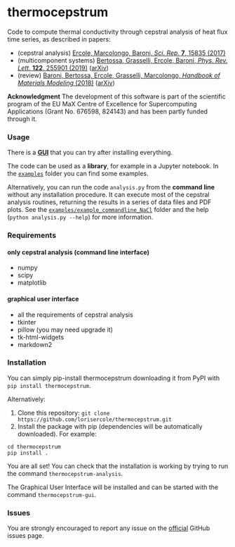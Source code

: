 # thermocepstrum
Code to compute thermal conductivity through cepstral analysis of heat flux time series, as described in papers:

 - (cepstral analysis) [Ercole, Marcolongo, Baroni, *Sci. Rep.* **7**, 15835 (2017)](https://doi.org/10.1038/s41598-017-15843-2)
 - (multicomponent systems) [Bertossa, Grasselli, Ercole, Baroni, *Phys. Rev. Lett.* **122**, 255901 (2019)](https://doi.org/10.1103/PhysRevLett.122.255901) ([arXiv](https://arxiv.org/abs/1808.03341))
 - (review) [Baroni, Bertossa, Ercole, Grasselli, Marcolongo, *Handbook of Materials Modeling* (2018)](https://doi.org/10.1007/978-3-319-50257-1_12-1) ([arXiv](https://arxiv.org/abs/1802.08006))

**Acknowledgment**  The development of this software is part of the scientific program of the EU MaX Centre of Excellence for Supercomputing Applications (Grant No. 676598, 824143) and has been partly funded through it.

### Usage
There is a [**GUI**](README_GUI.md) that you can try after installing everything.

The code can be used as a **library**, for example in a Jupyter notebook.
In the [`examples`](examples/) folder you can find some examples.

Alternatively, you can run the code `analysis.py` from the **command line** without any installation procedure.
It can execute most of the cepstral analysis routines, returning the results in a series of data files and PDF plots.
See the [`examples/example_commandline_NaCl`](examples/example_commandline_NaCl/) folder and the help (`python analysis.py --help`) for more information.

### Requirements
#### only cepstral analysis (command line interface)
 - numpy
 - scipy
 - matplotlib
#### graphical user interface
 - all the requirements of cepstral analysis
 - tkinter
 - pillow (you may need upgrade it)
 - tk-html-widgets
 - markdown2

### Installation
  You can simply pip-install thermocepstrum downloading it from PyPI with `pip install thermocepstrum`.

  Alternatively:

  1. Clone this repository: `git clone https://github.com/lorisercole/thermocepstrum.git`
  2. Install the package with pip (dependencies will be automatically downloaded). For example:
```
cd thermocepstrum
pip install .
```
  You are all set! You can check that the installation is working by trying to run the command `thermocepstrum-analysis`.

  The Graphical User Interface will be installed and can be started with the command `thermocepstrum-gui`.

### Issues
  You are strongly encouraged to report any issue on the [official](https://github.com/lorisercole/thermocepstrum/issues) GitHub issues page.
